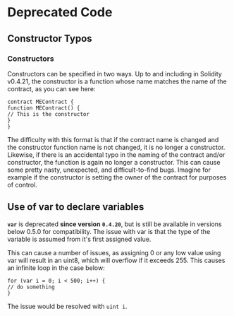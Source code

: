 # Deprecated Code

## Constructor Typos

### Constructors

Constructors can be specified in two ways. Up to and including in Solidity v0.4.21, the constructor is a function whose name matches the name of the contract, as you can see here:

`contract MEContract {`\
&#x20;`function MEContract() {`\
&#x20;`// This is the constructor`\
&#x20;`}`\
`}`

The difficulty with this format is that if the contract name is changed and the constructor function name is not changed, it is no longer a constructor. Likewise, if there is an accidental typo in the naming of the contract and/or constructor, the function is again no longer a constructor. This can cause some pretty nasty, unexpected, and difficult-to-find bugs. Imagine for example if the constructor is setting the owner of the contract for purposes of control.

## Use of var to declare variables

**`var`** is deprecated **since version** **`0.4.20`**, but is still be available in versions below 0.5.0 for compatibility. The issue with var is that the type of the variable is assumed from it's first assigned value.

This can cause a number of issues, as assigning 0 or any low value using var will result in an uint8, which will overflow if it exceeds 255. This causes an infinite loop in the case below:

&#x20;`for (var i = 0; i < 500; i++) {`\
&#x20;`// do something`\
&#x20;`}`

The issue would be resolved with `uint i`.
